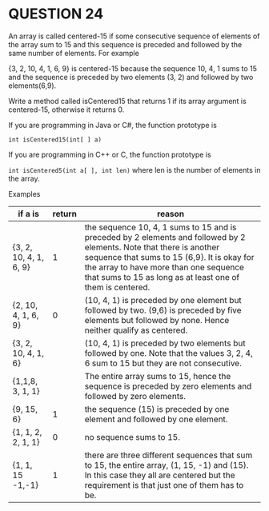 # QUESTION 24

An array is called centered-15 if some consecutive sequence of elements of the array sum to 15 and this sequence is preceded and followed by the same number of elements. For example

{3, 2, 10, 4, 1, 6, 9} is centered-15 because the sequence 10, 4, 1 sums to 15 and the sequence is preceded by two elements (3, 2) and followed by two elements(6,9).

Write a method called isCentered15 that returns 1 if its array argument is centered-15, otherwise it returns 0.

If you are programming in Java or C#, the function prototype is

`int isCentered15(int[ ] a)`

If you are programming in C++ or C, the function prototype is

`int isCentered5(int a[ ], int len)` where len is the number of elements in the array.

Examples

| if a is                | return | reason                                                                                                                                                                                                                                                                     |
| ---------------------- | ------ | -------------------------------------------------------------------------------------------------------------------------------------------------------------------------------------------------------------------------------------------------------------------------- |
| {3, 2, 10, 4, 1, 6, 9} | 1      | the sequence 10, 4, 1 sums to 15 and is preceded by 2 elements and followed by 2 elements. Note that there is another sequence that sums to 15 (6,9}. It is okay for the array to have more than one sequence that sums to 15 as long as at least one of them is centered. |
| {2, 10, 4, 1, 6, 9}    | 0      | (10, 4, 1) is preceded by one element but followed by two. (9,6) is preceded by five elements but followed by none. Hence neither qualify as centered.                                                                                                                     |
| {3, 2, 10, 4, 1, 6}    |        | (10, 4, 1) is preceded by two elements but followed by one. Note that the values 3, 2, 4, 6 sum to 15 but they are not consecutive.                                                                                                                                        |
| {1,1,8, 3, 1, 1}       |        | The entire array sums to 15, hence the sequence is preceded by zero elements and followed by zero elements.                                                                                                                                                                |
| {9, 15, 6}             | 1      | the sequence (15) is preceded by one element and followed by one element.                                                                                                                                                                                                  |
| {1, 1, 2, 2, 1, 1}     | 0      | no sequence sums to 15.                                                                                                                                                                                                                                                    |
| {1, 1, 15 -1,-1}       | 1      | there are three different sequences that sum to 15, the entire array, (1, 15, -1) and (15). In this case they all are centered but the requirement is that just one of them has to be.                                                                                     |
